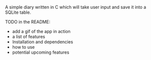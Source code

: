 A simple diary written in C which will take user input and save it into a SQLite table.

TODO in the README:
- add a gif of the app in action
- a list of features
- Installation and dependencies
- how to use
- potential upcoming features